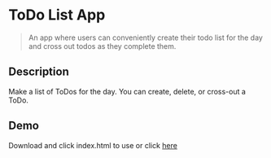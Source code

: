 # ToDo List App
> An app where users can conveniently create their todo list for the day and cross out todos as they complete them.

## Description
Make a list of ToDos for the day. You can create, delete, or cross-out a ToDo.

## Demo

Download and click index.html to use or click [here](https://megatron-lab.github.io/ToDo-List/)

